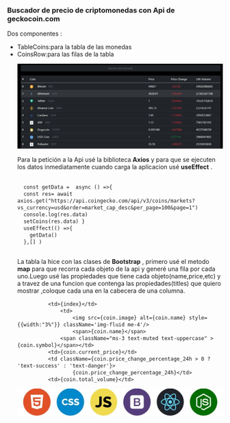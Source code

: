 <h3>Buscador de precio de criptomonedas con Api de geckocoin.com</h3>

Dos componentes :
<ul>
  <li>TableCoins:para la tabla de las monedas</li>
  <li>CoinsRow:para las filas de la tabla</li>
  
![](img/cripto.jpg)

Para la petición a la Api usé la biblioteca <strong> Axios</strong> y para que se ejecuten los datos inmediatamente cuando carga la aplicacion usé <strong>useEffect</strong> .
  
```
  
  const getData =  async () =>{
  const res= await axios.get("https://api.coingecko.com/api/v3/coins/markets?vs_currency=usd&order=market_cap_desc&per_page=100&page=1")
  console.log(res.data)
  setCoins(res.data) }
  useEffect(() =>{
    getData()
  },[] )
 
  ```
  
  La tabla la hice con las clases de **Bootstrap** ,
  primero usé el metodo <strong>map</strong> para que recorra cada objeto de la api y generé una fila por cada uno.Luego   usé las propiedades que tiene cada objeto(name,price,etc) y a travez de una funcion que contenga las propiedades(titles) que quiero mostrar ,coloque cada una en la cabecera de una columna.
  
  
  ``` 
            <td>{index}</td>
                <td>
                    <img src={coin.image} alt={coin.name} style={{width:"3%"}} className='img-fluid me-4'/>
                    <span>{coin.name}</span>
                <span className="ms-3 text-muted text-uppercase" >{coin.symbol}</span></td>
            <td>{coin.current_price}</td>
            <td className={coin.price_change_percentage_24h > 0 ? 'text-success' : 'text-danger'}>
                    {coin.price_change_percentage_24h}</td>
            <td>{coin.total_volume}</td>   
  ```
  
  
  
  
  
![](img/stack.jpg)
